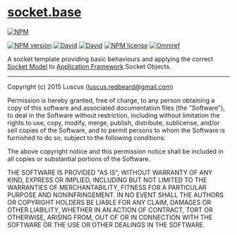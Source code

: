 # [socket.base](https://github.com/luscus/socket.base)

[![NPM](https://nodei.co/npm/socket.base.png?downloads=true&downloadRank=true&stars=true)](https://nodei.co/npm/socket.base/)

[![NPM version](https://img.shields.io/npm/v/socket.base.svg?style=flat)](https://www.npmjs.com/package/socket.base "View this project on NPM")
[![David](https://img.shields.io/david/luscus/socket.base.svg?style=flat)](https://david-dm.org/luscus/socket.base)
[![David](https://img.shields.io/david/dev/luscus/socket.base.svg?style=flat)](https://david-dm.org/luscus/socket.base#info=devDependencies)
[![NPM license](https://img.shields.io/npm/l/socket.base.svg?style=flat)](https://www.npmjs.com/package/socket.base "View this project on NPM")
[![Omniref](https://img.shields.io/badge/Omniref-docs-orange.svg?style=flat)](https://www.omniref.com/js/npm/socket.base)

A socket template providing basic behaviours and applying the correct [Socket Model](http://en.wikipedia.org/wiki/Network_socket#Socket_states_and_the_client-server_model)
to [Application Framework](https://github.com/luscus/application.skeleton) Socket Objects.


--------------
Copyright (c) 2015 Luscus (luscus.redbeard@gmail.com)

Permission is hereby granted, free of charge, to any person obtaining a copy of this software and associated documentation files (the "Software"), to deal in the Software without restriction, including without limitation the rights to use, copy, modify, merge, publish, distribute, sublicense, and/or sell copies of the Software, and to permit persons to whom the Software is furnished to do so, subject to the following conditions:

The above copyright notice and this permission notice shall be included in all copies or substantial portions of the Software.

THE SOFTWARE IS PROVIDED "AS IS", WITHOUT WARRANTY OF ANY KIND, EXPRESS OR IMPLIED, INCLUDING BUT NOT LIMITED TO THE WARRANTIES OF MERCHANTABILITY, FITNESS FOR A PARTICULAR PURPOSE AND NONINFRINGEMENT. IN NO EVENT SHALL THE AUTHORS OR COPYRIGHT HOLDERS BE LIABLE FOR ANY CLAIM, DAMAGES OR OTHER LIABILITY, WHETHER IN AN ACTION OF CONTRACT, TORT OR OTHERWISE, ARISING FROM, OUT OF OR IN CONNECTION WITH THE SOFTWARE OR THE USE OR OTHER DEALINGS IN THE SOFTWARE.

